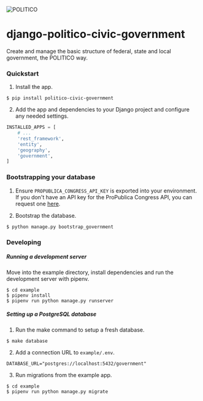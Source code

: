 ![POLITICO](https://rawgithub.com/The-Politico/src/master/images/logo/badge.png)

# django-politico-civic-government

Create and manage the basic structure of federal, state and local government, the POLITICO way.

### Quickstart

1. Install the app.

  ```
  $ pip install politico-civic-government
  ```

2. Add the app and dependencies to your Django project and configure any needed settings.

  ```python
  INSTALLED_APPS = [
      # ...
      'rest_framework',
      'entity',
      'geography',
      'government',
  ]
```



### Bootstrapping your database

1. Ensure `PROPUBLICA_CONGRESS_API_KEY` is exported into your environment. If you don't have an API key for the ProPublica Congress API, you can request one [here](https://www.propublica.org/datastore/api/propublica-congress-api).

2. Bootstrap the database.

```
$ python manage.py bootstrap_government
```

### Developing

##### Running a development server

Move into the example directory, install dependencies and run the development server with pipenv.

  ```
  $ cd example
  $ pipenv install
  $ pipenv run python manage.py runserver
  ```

##### Setting up a PostgreSQL database

1. Run the make command to setup a fresh database.

  ```
  $ make database
  ```

2. Add a connection URL to `example/.env`.

  ```
  DATABASE_URL="postgres://localhost:5432/government"
  ```

3. Run migrations from the example app.

  ```
  $ cd example
  $ pipenv run python manage.py migrate
  ```
